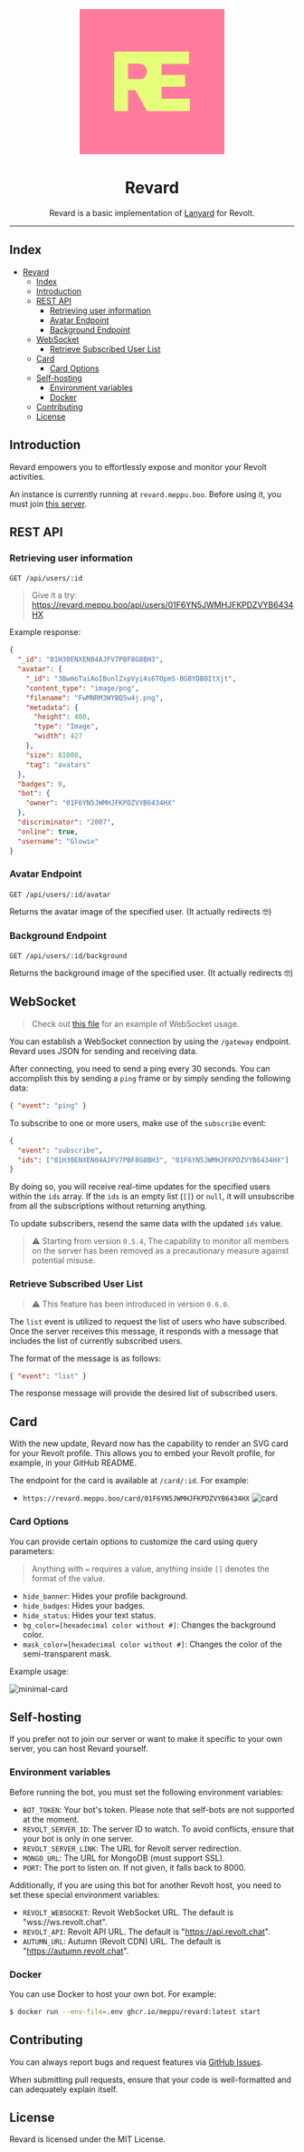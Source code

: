 <div align="center">

![logo](.github/assets/revard.png)

# Revard

Revard is a basic implementation of [Lanyard](https://github.com/Phineas/lanyard) for Revolt.

</div>

<hr />

## Index

- [Revard](#revard)
  - [Index](#index)
  - [Introduction](#introduction)
  - [REST API](#rest-api)
    - [Retrieving user information](#retrieving-user-information)
    - [Avatar Endpoint](#avatar-endpoint)
    - [Background Endpoint](#background-endpoint)
  - [WebSocket](#websocket)
    - [Retrieve Subscribed User List](#retrieve-subscribed-user-list)
  - [Card](#card)
    - [Card Options](#card-options)
  - [Self-hosting](#self-hosting)
    - [Environment variables](#environment-variables)
    - [Docker](#docker)
  - [Contributing](#contributing)
  - [License](#license)

## Introduction

Revard empowers you to effortlessly expose and monitor your Revolt activities.

An instance is currently running at `revard.meppu.boo`. Before using it, you must join [this server](https://revard.meppu.boo/).

## REST API

### Retrieving user information

`GET /api/users/:id`

> Give it a try: https://revard.meppu.boo/api/users/01F6YN5JWMHJFKPDZVYB6434HX

Example response:

```json
{
  "_id": "01H30ENXEN04AJFV7PBF8G8BH3",
  "avatar": {
    "_id": "3BwmoTaiAoIBunlZxpVyi4s6TOpmS-BG8YDB0ItXjt",
    "content_type": "image/png",
    "filename": "FwMNRM3WYBQ5w4j.png",
    "metadata": {
      "height": 400,
      "type": "Image",
      "width": 427
    },
    "size": 81008,
    "tag": "avatars"
  },
  "badges": 0,
  "bot": {
    "owner": "01F6YN5JWMHJFKPDZVYB6434HX"
  },
  "discriminator": "2007",
  "online": true,
  "username": "Glowie"
}
```

### Avatar Endpoint

`GET /api/users/:id/avatar`

Returns the avatar image of the specified user. (It actually redirects 🤓)

### Background Endpoint

`GET /api/users/:id/background`

Returns the background image of the specified user. (It actually redirects 🤓)

## WebSocket

> Check out [this file](https://github.com/meppu/website/blob/main/js/index.js) for an example of WebSocket usage.

You can establish a WebSocket connection by using the `/gateway` endpoint. Revard uses JSON for sending and receiving data.

After connecting, you need to send a ping every 30 seconds. You can accomplish this by sending a `ping` frame or by simply sending the following data:

```json
{ "event": "ping" }
```

To subscribe to one or more users, make use of the `subscribe` event:

```json
{
  "event": "subscribe",
  "ids": ["01H30ENXEN04AJFV7PBF8G8BH3", "01F6YN5JWMHJFKPDZVYB6434HX"]
}
```

By doing so, you will receive real-time updates for the specified users within the `ids` array. If the `ids` is an empty list (`[]`) or `null`, it will unsubscribe from all the subscriptions without returning anything.

To update subscribers, resend the same data with the updated `ids` value.

> ⚠️ Starting from version `0.5.4`, The capability to monitor all members on the server has been removed as a precautionary measure against potential misuse.

### Retrieve Subscribed User List

> ⚠️ This feature has been introduced in version `0.6.0`.

The `list` event is utilized to request the list of users who have subscribed. Once the server receives this message, it responds with a message that includes the list of currently subscribed users.

The format of the message is as follows:

```json
{ "event": "list" }
```

The response message will provide the desired list of subscribed users.

## Card

With the new update, Revard now has the capability to render an SVG card for your Revolt profile. This allows you to embed your Revolt profile, for example, in your GitHub README.

The endpoint for the card is available at `/card/:id`. For example:

- `https://revard.meppu.boo/card/01F6YN5JWMHJFKPDZVYB6434HX`
  ![card](https://revard.meppu.boo/card/01F6YN5JWMHJFKPDZVYB6434HX)

### Card Options

You can provide certain options to customize the card using query parameters:

> Anything with `=` requires a value, anything inside `[]` denotes the format of the value.

- `hide_banner`: Hides your profile background.
- `hide_badges`: Hides your badges.
- `hide_status`: Hides your text status.
- `bg_color=[hexadecimal color without #]`: Changes the background color.
- `mask_color=[hexadecimal color without #]`: Changes the color of the semi-transparent mask.

Example usage:

![minimal-card](https://revard.meppu.boo/card/01F6YN5JWMHJFKPDZVYB6434HX?hide_banner&hide_badges)

## Self-hosting

If you prefer not to join our server or want to make it specific to your own server, you can host Revard yourself.

### Environment variables

Before running the bot, you must set the following environment variables:

- `BOT_TOKEN`: Your bot's token. Please note that self-bots are not supported at the moment.
- `REVOLT_SERVER_ID`: The server ID to watch. To avoid conflicts, ensure that your bot is only in one server.
- `REVOLT_SERVER_LINK`: The URL for Revolt server redirection.
- `MONGO_URL`: The URL for MongoDB (must support SSL).
- `PORT`: The port to listen on. If not given, it falls back to 8000.

Additionally, if you are using this bot for another Revolt host, you need to set these special environment variables:

- `REVOLT_WEBSOCKET`: Revolt WebSocket URL. The default is "wss://ws.revolt.chat".
- `REVOLT_API`: Revolt API URL. The default is "https://api.revolt.chat".
- `AUTUMN_URL`: Autumn (Revolt CDN) URL. The default is "https://autumn.revolt.chat".

### Docker

You can use Docker to host your own bot. For example:

```bash
$ docker run --env-file=.env ghcr.io/meppu/revard:latest start
```

## Contributing

You can always report bugs and request features via [GitHub Issues](/issues).

When submitting pull requests, ensure that your code is well-formatted and can adequately explain itself.

## License

Revard is licensed under the MIT License.
